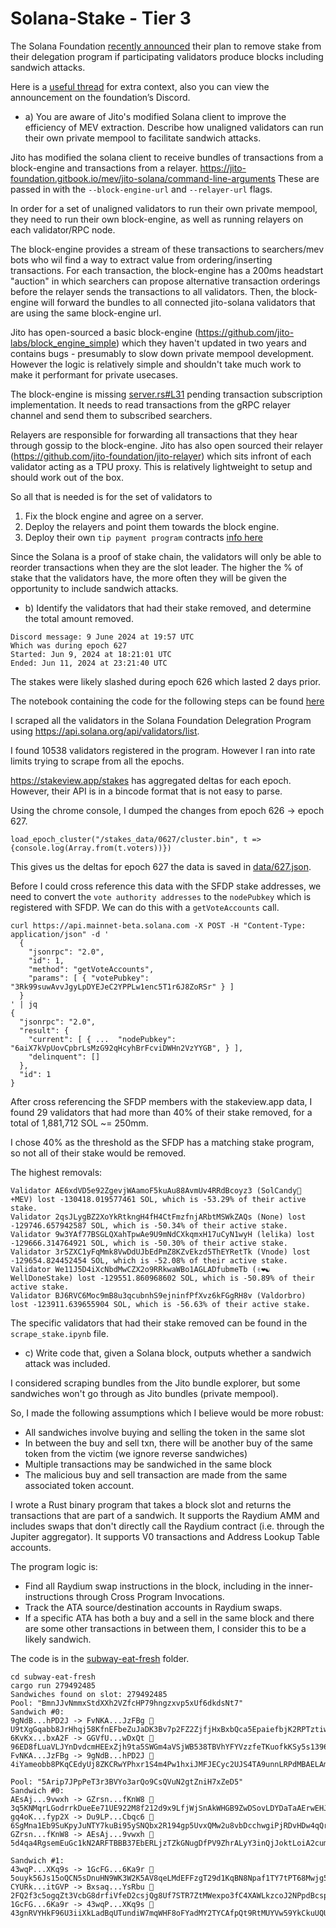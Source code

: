 # Solana-Stake - Tier 3
The Solana Foundation [recently announced](https://www.theblock.co/post/299244/solana-foundation-removes-certain-operators-from-delegation-program-over-malicious-sandwich-attacks) their plan to remove stake from their delegation program if participating validators produce blocks including sandwich attacks.

Here is a [useful thread](https://x.com/0xMert_/status/1799955514786234751) for extra context, also you can view the announcement on the foundation’s Discord.

- a) You are aware of Jito's modified Solana client to improve the efficiency of MEV extraction. Describe how unaligned validators can run their own private mempool to facilitate sandwich attacks.

Jito has modified the solana client to receive bundles of transactions from a block-engine and transactions from a relayer.
https://jito-foundation.gitbook.io/mev/jito-solana/command-line-arguments
These are passed in with the `--block-engine-url` and `--relayer-url` flags. 

In order for a set of unaligned validators to run their own private mempool, they need to run their own block-engine, 
as well as running relayers on each validator/RPC node.

The block-engine provides a stream of these transactions to searchers/mev bots who wil find a way to extract value from 
ordering/inserting transactions. For each transaction, the block-engine has a 200ms headstart "auction" in which searchers can propose alternative transaction orderings before the relayer sends the transactions to all validators. Then, the block-engine will forward the bundles to all connected jito-solana validators
that are using the same block-engine url. 

Jito has open-sourced a basic block-engine (https://github.com/jito-labs/block_engine_simple) which they haven't updated
in two years and contains bugs - presumably to slow down private mempool development. However the logic is relatively simple and shouldn't take much work to make it performant for private usecases.

The block-engine is missing [server.rs#L31](https://github.com/jito-labs/block_engine_simple/blob/master/src/searcher/src/server.rs#L31) pending transaction subscription implementation. It needs to read transactions from the gRPC relayer channel and send them to subscribed searchers. 

Relayers are responsible for forwarding all transactions that they hear through gossip to the block-engine. 
Jito has also open sourced their relayer (https://github.com/jito-foundation/jito-relayer) which sits infront of each validator acting as a TPU proxy. This is relatively lightweight to setup and should work out of the box.

So all that is needed is for the set of validators to
1. Fix the block engine and agree on a server.
2. Deploy the relayers and point them towards the block engine.
3. Deploy their own `tip payment program` contracts [info here](https://jito-foundation.gitbook.io/mev/mev-payment-and-distribution/tip-payment-program#tip-payment)

Since the Solana is a proof of stake chain, the validators will only be able to reorder transactions when they are the slot leader. The higher the % of stake that the validators have, the more often they will be given the opportunity to include sandwich attacks. 

- b) Identify the validators that had their stake removed, and determine the total amount removed.

```
Discord message: 9 June 2024 at 19:57 UTC
Which was during epoch 627
Started: Jun 9, 2024 at 18:21:01 UTC
Ended: Jun 11, 2024 at 23:21:40 UTC
```
The stakes were likely slashed during epoch 626 which lasted 2 days prior. 

The notebook containing the code for the following steps can be found [here](./scrape_stake.ipynb)

I scraped all the validators in the Solana Foundation Delegration Program using https://api.solana.org/api/validators/list.

I found 10538 validators registered in the program.
However I ran into rate limits trying to scrape from all the epochs.

https://stakeview.app/stakes has aggregated deltas for each epoch. However, their API 
is in a bincode format that is not easy to parse. 

Using the chrome console, I dumped the changes from epoch 626 -> epoch 627.

```
load_epoch_cluster("/stakes_data/0627/cluster.bin", t => {console.log(Array.from(t.voters))})
```

This gives us the deltas for epoch 627 the data is saved in [data/627.json](./data/627.json).

Before I could cross reference this data with the SFDP stake addresses, we need to convert the `vote authority addresses` to the `nodePubkey` which is registered with SFDP. We can do this with a `getVoteAccounts` call.

```
curl https://api.mainnet-beta.solana.com -X POST -H "Content-Type: application/json" -d '
  {
    "jsonrpc": "2.0",
    "id": 1,
    "method": "getVoteAccounts",
    "params": [ { "votePubkey": "3Rk99suwAvvJgyLpDYEJeC2YPPLw1enc5T1r6J8ZoRSr" } ]
  }
' | jq
{
  "jsonrpc": "2.0",
  "result": {
    "current": [ { ...  "nodePubkey": "6aiX7kVpUovCpbrLsMzG92qHcyhBrFcviDWHn2VzYYGB", } ],
    "delinquent": []
  },
  "id": 1
}
```

After cross referencing the SFDP members with the stakeview.app data, I found 29 validators that had more than 40% of their stake removed, for a total of 1,881,712 SOL ~= 250mm.

I chose 40% as the threshold as the SFDP has a matching stake program, so not all of their stake would be removed.

The highest removals:
```
Validator AE6xdVD5e92ZgevjWAamoF5kuAu88AvmUv4RRdBcoyz3 (SolCandy🍬 +MEV) lost -130418.019577461 SOL, which is -53.29% of their active stake.
Validator 2qsJLygBZ2XoYkRtkngH4fH4CtFmzfnjARbtMSWkZAQs (None) lost -129746.657942587 SOL, which is -50.34% of their active stake.
Validator 9w3YAf77BSGLQXahTpwAe9U9mNdCXkqmxH17uCyN1wyH (lelika) lost -129666.314764921 SOL, which is -50.30% of their active stake.
Validator 3r5ZXC1yFqMmk8VwDdUJbEdPmZ8KZvEkzd5ThEYRetTk (Vnode) lost -129654.824452454 SOL, which is -52.08% of their active stake.
Validator We11J5D4iXcNbdMwCZX2o9RRkwaWBo1AGLADfubmeTb (✌❤☯ WellDoneStake) lost -129551.860968602 SOL, which is -50.89% of their active stake.
Validator BJ6RVC6Moc9mB8u3qcubnhS9ejninfPfXvz6kFGgRH8v (Valdorbro) lost -123911.639655904 SOL, which is -56.63% of their active stake.
```

The specific validators that had their stake removed can be found in the `scrape_stake.ipynb` file.

- c) Write code that, given a Solana block, outputs whether a sandwich attack was included.

I considered scraping bundles from the Jito bundle explorer, but some sandwiches won't go through as Jito bundles (private mempool).

So, I made the following assumptions which I believe would be more robust:
- All sandwiches involve buying and selling the token in the same slot
- In between the buy and sell txn, there will be another buy of the same token from the victim (we ignore reverse sandwiches)
- Multiple transactions may be sandwiched in the same block
- The malicious buy and sell transaction are made from the same associated token account. 

I wrote a Rust binary program that takes a block slot and returns the transactions that are part of a sandwich. It supports the Raydium AMM and includes swaps that don't directly call the Raydium contract (i.e. through the Jupiter aggregator). It supports V0 transactions and Address Lookup Table accounts.

The program logic is: 
- Find all Raydium swap instructions in the block, including in the inner-instructions through Cross Program Invocations.
- Track the ATA source/destination accounts in Raydium swaps.
- If a specific ATA has both a buy and a sell in the same block and there are some other transactions in between them, I consider this to be a likely sandwich. 

The code is in the [subway-eat-fresh](./subway-eat-fresh/) folder.

```
cd subway-eat-fresh
cargo run 279492485
Sandwiches found on slot: 279492485
Pool: "BmnJJvNmmxStdXXh2VZfcHP79hngzxvp5xUf6dkdsNt7"
Sandwich #0:
9gNdB...hPD2J -> FvNKA...JzFBg 🤖       U9tXgGqabb8JrHhqj58KfnEFbeZuJaDK3Bv7p2FZ2ZjfjHxBxbQca5EpaiefbjK2RPTztiwckBkGZP7CYogz7kN
6KvKx...bxA2F -> GGVfU...wDxQt 🥩       96ED8fLuaVLJYnDvdcmHEExZjh9ta5SWGm4aVSjWB538TBVhYFYVzzfeTKuofkKSy5s13963r3A231SDWcZSkXd
FvNKA...JzFBg -> 9gNdB...hPD2J 🤖       4iYameobb8PKqCEdyUj8ZKCRwYPhxr1S4m4Pw1hxiJMFJECyc2UJS4TA9unnLRPdMBAELAmwtjKCn6k4BacQE4Ta

Pool: "5Arip7JPpPeT3r3BVYo3arQo9CsQVuN2gtZniH7xZeD5"
Sandwich #0:
AEsAj...9vwxh -> GZrsn...fKnW8 🤖       3q5KNMqrLGodrrkDueEe71UE922M8f212d9x9LfjWjSnAkWHGB9ZwDSovLDYDaTaAErwEHJDEc5tMR7DZvQazDWi
gq4oK...fyp2X -> Du9LP...Cbqc6 🥩       6SgMna1Eb9SuKpyJuNTY7kuBi95ySNQbx2R194gp5UvxQMw2u8vbDcchwgiPjRDvHDw4qQrbL1J2xbq7jPeSQiD
GZrsn...fKnW8 -> AEsAj...9vwxh 🤖       5d4qa4RgsemEuGc1kN2ARFTBBB37EbERLjzTZkGNugDfPV9ZhrALyY3inQjJoktLoiA2cumuZnknEan1PtCb8Tej

Sandwich #1:
43wqP...XKq9s -> 1GcFG...6Ka9r 🤖       5ouyk56Js15oQCN5sDnuHN9WK3W2K5AV8qeLMdEFFzgT29d1KqBN8Npaf1TY7tPT68Mwjg5XP35eeJX1DMHqgGpp
CYURk...itGVP -> Bxsaq...YsRbu 🥩       2FQ2f3c5ogqZt3VcbG8drfiVfeD2csjQg8Uf7STR7ZtMWexpo3fC4XAWLkzcoJ2NPpdBcspxBJiJBTeRDRDfW1WD
1GcFG...6Ka9r -> 43wqP...XKq9s 🤖       43gnRVYHkF96U3iiXkLadBqUTundiW7mqWHF8oFYadMY2TYCAfpQt9RtMUYVw59YkCkuUQUmJ5o5g2G5k7RPVFQX
```